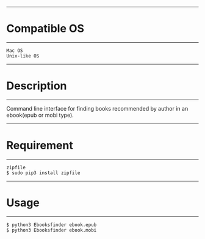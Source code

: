 -----------------
# Compatible OS #
-----------------
	Mac OS
	Unix-like OS

----------------
# Description  #
----------------
Command line interface for finding books recommended by author in an ebook(epub or mobi type).

----------------
# Requirement #
----------------
	zipfile
	$ sudo pip3 install zipfile

----------------
# Usage #
----------------
    $ python3 Ebooksfinder ebook.epub 
    $ python3 Ebooksfinder ebook.mobi
